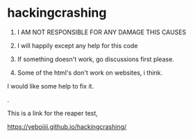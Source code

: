 # hackingcrashing
1.  I AM NOT RESPONSIBLE FOR ANY DAMAGE THIS CAUSES

2.  I will happily except any help for this code

3.  If something doesn't work, go discussions first please.

4.  Some of the html's don't work on websites, i think.   
  
I would like some help to fix it.

.

This is a link for the reaper test,

https://yeboiiii.github.io/hackingcrashing/

